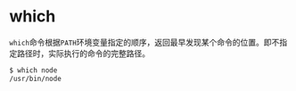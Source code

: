 # which

`which`命令根据`PATH`环境变量指定的顺序，返回最早发现某个命令的位置。即不指定路径时，实际执行的命令的完整路径。

```bash
$ which node
/usr/bin/node
```
